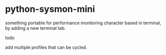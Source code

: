 # python-sysmon-mini

something portable for performance monitoring character based in terminal, by adding a new terminal tab. 

todo

add multiple profiles that can be cycled.
